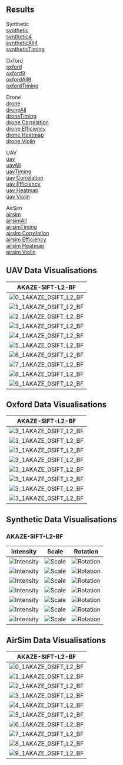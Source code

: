 ## Results

Synthetic  
[synthetic](https://abbaselmas.github.io/Phd-Evaluation/html/synthetic/synthetic.html)  
[synthetic4](https://abbaselmas.github.io/Phd-Evaluation/html/synthetic/synthetic4.html)  
[syntheticAll4](https://abbaselmas.github.io/Phd-Evaluation/html/synthetic/syntheticAll4.html)  
[syntheticTiming](https://abbaselmas.github.io/Phd-Evaluation/html/synthetic/syntheticTiming.html)

Oxford  
[oxford](https://abbaselmas.github.io/Phd-Evaluation/html/oxford/oxford.html)  
[oxford9](https://abbaselmas.github.io/Phd-Evaluation/html/oxford/oxford9.html)  
[oxfordAll9](https://abbaselmas.github.io/Phd-Evaluation/html/oxford/oxfordAll9.html)  
[oxfordTiming](https://abbaselmas.github.io/Phd-Evaluation/html/oxford/oxfordTiming.html)

Drone  
[drone](https://abbaselmas.github.io/Phd-Evaluation/html/drone/drone.html)  
[droneAll](https://abbaselmas.github.io/Phd-Evaluation/html/drone/droneAll.html)  
[droneTiming](https://abbaselmas.github.io/Phd-Evaluation/html/drone/droneTiming.html)  
[drone Correlation](https://abbaselmas.github.io/Phd-Evaluation/html/drone/drone_Correlation.html)  
[drone Efficiency](https://abbaselmas.github.io/Phd-Evaluation/html/drone/drone_Efficiency.html)  
[drone Heatmap](https://abbaselmas.github.io/Phd-Evaluation/html/drone/drone_Heatmap.html)  
[drone Violin](https://abbaselmas.github.io/Phd-Evaluation/html/drone/drone_Violin.html)

UAV  
[uav](https://abbaselmas.github.io/Phd-Evaluation/html/uav/uav.html)  
[uavAll](https://abbaselmas.github.io/Phd-Evaluation/html/uav/uavAll.html)  
[uavTiming](https://abbaselmas.github.io/Phd-Evaluation/html/uav/uavTiming.html)  
[uav Correlation](https://abbaselmas.github.io/Phd-Evaluation/html/uav/uav_Correlation.html)  
[uav Efficiency](https://abbaselmas.github.io/Phd-Evaluation/html/uav/uav_Efficiency.html)  
[uav Heatmap](https://abbaselmas.github.io/Phd-Evaluation/html/uav/uav_Heatmap.html)  
[uav Violin](https://abbaselmas.github.io/Phd-Evaluation/html/uav/uav_Violin.html)

AirSim  
[airsim](https://abbaselmas.github.io/Phd-Evaluation/html/airsim/airsim.html)  
[airsimAll](https://abbaselmas.github.io/Phd-Evaluation/html/airsim/airsimAll.html)  
[airsimTiming](https://abbaselmas.github.io/Phd-Evaluation/html/airsim/airsimTiming.html)  
[airsim Correlation](https://abbaselmas.github.io/Phd-Evaluation/html/airsim/airsim_Correlation.html)  
[airsim Efficiency](https://abbaselmas.github.io/Phd-Evaluation/html/airsim/airsim_Efficiency.html)  
[airsim Heatmap](https://abbaselmas.github.io/Phd-Evaluation/html/airsim/airsim_Heatmap.html)  
[airsim Violin](https://abbaselmas.github.io/Phd-Evaluation/html/airsim/airsim_Violin.html)


## UAV Data Visualisations
|AKAZE-SIFT-L2-BF|
|---|
|![0_1AKAZE_0SIFT_L2_BF](/draws/uav/0_1AKAZE_0SIFT_L2_BF.png)|
|![1_1AKAZE_0SIFT_L2_BF](/draws/uav/1_1AKAZE_0SIFT_L2_BF.png)|
|![2_1AKAZE_0SIFT_L2_BF](/draws/uav/2_1AKAZE_0SIFT_L2_BF.png)|
|![3_1AKAZE_0SIFT_L2_BF](/draws/uav/3_1AKAZE_0SIFT_L2_BF.png)|
|![4_1AKAZE_0SIFT_L2_BF](/draws/uav/4_1AKAZE_0SIFT_L2_BF.png)|
|![5_1AKAZE_0SIFT_L2_BF](/draws/uav/5_1AKAZE_0SIFT_L2_BF.png)|
|![6_1AKAZE_0SIFT_L2_BF](/draws/uav/6_1AKAZE_0SIFT_L2_BF.png)|
|![7_1AKAZE_0SIFT_L2_BF](/draws/uav/7_1AKAZE_0SIFT_L2_BF.png)|
|![8_1AKAZE_0SIFT_L2_BF](/draws/uav/8_1AKAZE_0SIFT_L2_BF.png)|
|![9_1AKAZE_0SIFT_L2_BF](/draws/uav/9_1AKAZE_0SIFT_L2_BF.png)|

## Oxford Data Visualisations
|AKAZE-SIFT-L2-BF|
|---|
|![3_1AKAZE_0SIFT_L2_BF](/draws/bark/3_1AKAZE_0SIFT_L2_BF.png)   |
|![3_1AKAZE_0SIFT_L2_BF](/draws/bikes/3_1AKAZE_0SIFT_L2_BF.png)  |
|![3_1AKAZE_0SIFT_L2_BF](/draws/boat/3_1AKAZE_0SIFT_L2_BF.png)   |
|![3_1AKAZE_0SIFT_L2_BF](/draws/graf/3_1AKAZE_0SIFT_L2_BF.png)   |
|![3_1AKAZE_0SIFT_L2_BF](/draws/leuven/3_1AKAZE_0SIFT_L2_BF.png) |
|![3_1AKAZE_0SIFT_L2_BF](/draws/trees/3_1AKAZE_0SIFT_L2_BF.png)  |
|![3_1AKAZE_0SIFT_L2_BF](/draws/ubc/3_1AKAZE_0SIFT_L2_BF.png)    |
|![3_1AKAZE_0SIFT_L2_BF](/draws/wall/3_1AKAZE_0SIFT_L2_BF.png)   |

## Synthetic Data Visualisations
### AKAZE-SIFT-L2-BF
|Intensity|Scale|Rotation|
|---|---|---|
|![Intensity](/draws/intensity/bird_7_1AKAZE_0SIFT_L2_BF.png)         |![Scale](/draws/scale/bird_4_1AKAZE_0SIFT_L2_BF.png)         |![Rotation](/draws/rot/bird_4_1AKAZE_0SIFT_L2_BF.png)        |
|![Intensity](/draws/intensity/colors_7_1AKAZE_0SIFT_L2_BF.png)       |![Scale](/draws/scale/colors_4_1AKAZE_0SIFT_L2_BF.png)       |![Rotation](/draws/rot/colors_4_1AKAZE_0SIFT_L2_BF.png)      |
|![Intensity](/draws/intensity/dogman_7_1AKAZE_0SIFT_L2_BF.png)       |![Scale](/draws/scale/dogman_4_1AKAZE_0SIFT_L2_BF.png)       |![Rotation](/draws/rot/dogman_4_1AKAZE_0SIFT_L2_BF.png)      |
|![Intensity](/draws/intensity/tempera_7_1AKAZE_0SIFT_L2_BF.png)      |![Scale](/draws/scale/tempera_4_1AKAZE_0SIFT_L2_BF.png)      |![Rotation](/draws/rot/tempera_4_1AKAZE_0SIFT_L2_BF.png)     |
|![Intensity](/draws/intensity/woman_7_1AKAZE_0SIFT_L2_BF.png)        |![Scale](/draws/scale/woman_4_1AKAZE_0SIFT_L2_BF.png)        |![Rotation](/draws/rot/woman_4_1AKAZE_0SIFT_L2_BF.png)       |
|![Intensity](/draws/intensity/wormhole_7_1AKAZE_0SIFT_L2_BF.png)     |![Scale](/draws/scale/wormhole_4_1AKAZE_0SIFT_L2_BF.png)     |![Rotation](/draws/rot/wormhole_4_1AKAZE_0SIFT_L2_BF.png)    |
|![Intensity](/draws/intensity/yard_7_1AKAZE_0SIFT_L2_BF.png)         |![Scale](/draws/scale/yard_4_1AKAZE_0SIFT_L2_BF.png)         |![Rotation](/draws/rot/yard_4_1AKAZE_0SIFT_L2_BF.png)        |


## AirSim Data Visualisations
|AKAZE-SIFT-L2-BF|
|---|
|![0_1AKAZE_0SIFT_L2_BF](/draws/airsim/0_1AKAZE_0SIFT_L2_BF.png)|
|![1_1AKAZE_0SIFT_L2_BF](/draws/airsim/1_1AKAZE_0SIFT_L2_BF.png)|
|![2_1AKAZE_0SIFT_L2_BF](/draws/airsim/2_1AKAZE_0SIFT_L2_BF.png)|
|![3_1AKAZE_0SIFT_L2_BF](/draws/airsim/3_1AKAZE_0SIFT_L2_BF.png)|
|![4_1AKAZE_0SIFT_L2_BF](/draws/airsim/4_1AKAZE_0SIFT_L2_BF.png)|
|![5_1AKAZE_0SIFT_L2_BF](/draws/airsim/5_1AKAZE_0SIFT_L2_BF.png)|
|![6_1AKAZE_0SIFT_L2_BF](/draws/airsim/6_1AKAZE_0SIFT_L2_BF.png)|
|![7_1AKAZE_0SIFT_L2_BF](/draws/airsim/7_1AKAZE_0SIFT_L2_BF.png)|
|![8_1AKAZE_0SIFT_L2_BF](/draws/airsim/8_1AKAZE_0SIFT_L2_BF.png)|
|![9_1AKAZE_0SIFT_L2_BF](/draws/airsim/9_1AKAZE_0SIFT_L2_BF.png)|